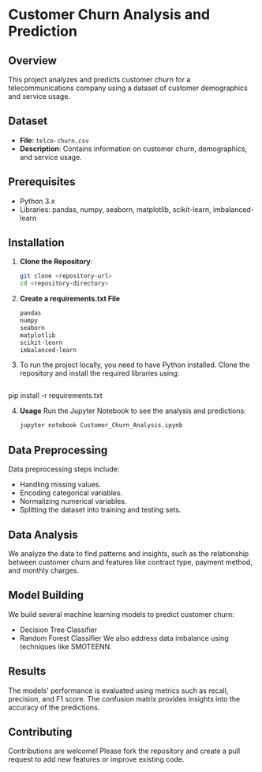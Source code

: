 # Customer Churn Analysis and Prediction

## Overview
This project analyzes and predicts customer churn for a telecommunications company using a dataset of customer demographics and service usage.

## Dataset
- **File**: `telco-churn.csv`
- **Description**: Contains information on customer churn, demographics, and service usage.

## Prerequisites
- Python 3.x
- Libraries: pandas, numpy, seaborn, matplotlib, scikit-learn, imbalanced-learn

## Installation
1. **Clone the Repository**:
   ```bash
   git clone <repository-url>
   cd <repository-directory>
2. **Create a requirements.txt File**
   ```bash
   pandas
   numpy
   seaborn
   matplotlib
   scikit-learn
   imbalanced-learn
3. To run the project locally, you need to have Python installed. Clone the repository and install the required libraries using:
   ```bash
pip install -r requirements.txt

4. **Usage**
   Run the Jupyter Notebook to see the analysis and predictions:
   ```bash
   jupyter notebook Customer_Churn_Analysis.ipynb

## Data Preprocessing
Data preprocessing steps include:
- Handling missing values.
- Encoding categorical variables.
- Normalizing numerical variables.
- Splitting the dataset into training and testing sets.

## Data Analysis
We analyze the data to find patterns and insights, such as the relationship between customer churn and features like contract type, payment method, and monthly charges.

## Model Building
We build several machine learning models to predict customer churn:
- Decision Tree Classifier
- Random Forest Classifier
We also address data imbalance using techniques like SMOTEENN.

## Results
The models' performance is evaluated using metrics such as recall, precision, and F1 score. The confusion matrix provides insights into the accuracy of the predictions.

## Contributing
Contributions are welcome! Please fork the repository and create a pull request to add new features or improve existing code.

   

   
